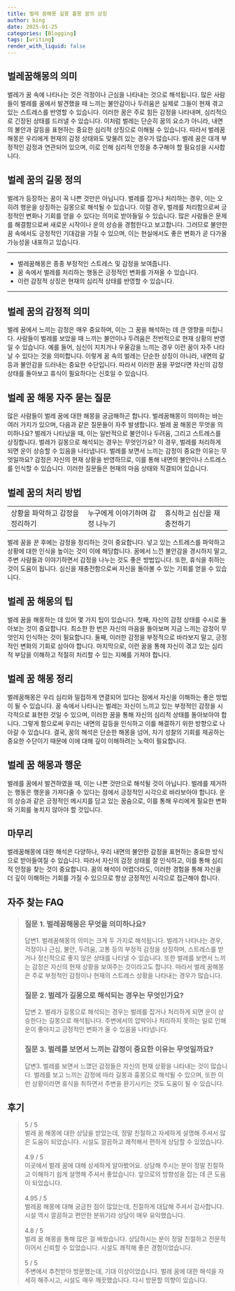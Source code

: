 ```yaml
---
title: 벌레 꿈해몽 길몽 흉몽 꿈의 상징
author: bing
date: 2025-01-25
categories: [Blogging]
tags: [writing]
render_with_liquid: false
---
```



<h2 id='벌레꿈해몽의의미'>벌레꿈해몽의 의미</h2>

<p>벌레가 꿈 속에 나타나는 것은 걱정이나 근심을 나타내는 것으로 해석됩니다. 많은 사람들이 벌레를 꿈에서 발견했을 때 느끼는 불안감이나 두려움은 실제로 그들이 현재 겪고 있는 스트레스를 반영할 수 있습니다. 이러한 꿈은 주로 힘든 감정을 나타내며, 심리적으로 긴장된 상태를 드러낼 수 있습니다. 이처럼 벌레는 단순히 꿈의 요소가 아니라, 내면의 불안과 갈등을 표현하는 중요한 심리적 상징으로 이해될 수 있습니다. 따라서 벌레꿈해몽은 우리에게 현재의 감정 상태와도 맞물려 있는 경우가 많습니다. 벌레 꿈은 대개 부정적인 감정과 연관되어 있으며, 이로 인해 심리적 안정을 추구해야 할 필요성을 시사합니다.</p>

<h2 id='벌레꿈의길몽정의'>벌레 꿈의 길몽 정의</h2>

<p>벌레가 등장하는 꿈이 꼭 나쁜 것만은 아닙니다. 벌레를 잡거나 처리하는 경우, 이는 오히려 행운을 상징하는 길몽으로 해석될 수 있습니다. 이럴 경우, 벌레를 처리함으로써 긍정적인 변화나 기회를 얻을 수 있다는 의미로 받아들일 수 있습니다. 많은 사람들은 문제를 해결함으로써 새로운 시작이나 운의 상승을 경험한다고 보고합니다. 그러므로 불안한 꿈 속에서도 긍정적인 기대감을 가질 수 있으며, 이는 현실에서도 좋은 변화가 곧 다가올 가능성을 내포하고 있습니다.</p>

<hr />

<ul>
    <li>벌레꿈해몽은 종종 부정적인 스트레스 및 감정을 보여줍니다.</li>
    <li>꿈 속에서 벌레를 처리하는 행동은 긍정적인 변화를 가져올 수 있습니다.</li>
    <li>이런 감정적 상징은 현재의 심리적 상태를 반영할 수 있습니다.</li>
</ul>

<hr />

<h2 id='벌레꿈의감정적의미'>벌레 꿈의 감정적 의미</h2>

<p>벌레 꿈에서 느끼는 감정은 매우 중요하며, 이는 그 꿈을 해석하는 데 큰 영향을 미칩니다. 사람들이 벌레를 보았을 때 느끼는 불안이나 두려움은 전반적으로 현재 상황의 반영일 수 있습니다. 예를 들어, 심신이 지치거나 우울감을 느끼는 경우 이런 꿈이 자주 나타날 수 있다는 것을 의미합니다. 이렇게 꿈 속의 벌레는 단순한 상징이 아니라, 내면의 갈등과 불안감을 드러내는 중요한 수단입니다. 따라서 이러한 꿈을 꾸었다면 자신의 감정 상태를 돌아보고 휴식이 필요하다는 신호일 수 있습니다.</p>

<h2 id='벌레꿈해몽자주묻는질문'>벌레 꿈 해몽 자주 묻는 질문</h2>

<p>많은 사람들이 벌레 꿈에 대한 해몽을 궁금해하곤 합니다. 벌레꿈해몽이 의미하는 바는 여러 가지가 있으며, 다음과 같은 질문들이 자주 발생합니다. 벌레 꿈 해몽은 무엇을 의미하나요? 벌레가 나타났을 때, 이는 일반적으로 불안이나 두려움, 그리고 스트레스를 상징합니다. 벌레가 길몽으로 해석되는 경우는 무엇인가요? 이 경우, 벌레를 처리하게 되면 운이 상승할 수 있음을 나타냅니다. 벌레를 보면서 느끼는 감정이 중요한 이유는 무엇일까요? 감정은 자신의 현재 상황을 반영하므로, 이를 통해 내면의 불안이나 스트레스를 인식할 수 있습니다. 이러한 질문들은 현재의 마음 상태와 직결되어 있습니다.</p>

<h2 id='벌레꿈의처리방법'>벌레 꿈의 처리 방법</h2>

<table>
    <tr>
        <td>상황을 파악하고 감정을 정리하기</td>
        <td>누구에게 이야기하며 감정 나누기</td>
        <td>휴식하고 심신을 재충전하기</td>
    </tr>
    <!-- 추가 행이 필요하면 복사하여 추가하세요 -->
</table>

<p>벌레 꿈을 꾼 후에는 감정을 정리하는 것이 중요합니다. 넣고 있는 스트레스를 파악하고 상황에 대한 인식을 높이는 것이 이에 해당합니다. 꿈에서 느낀 불안감을 경시하지 말고, 주변 사람들과 이야기하면서 감정을 나누는 것도 좋은 방법입니다. 또한, 휴식을 취하는 것이 도움이 됩니다. 심신을 재충전함으로써 자신을 돌아볼 수 있는 기회를 얻을 수 있습니다.</p>

<h2 id='벌레꿈해몽의팁'>벌레 꿈 해몽의 팁</h2>

<p>벌레 꿈을 해몽하는 데 있어 몇 가지 팁이 있습니다. 첫째, 자신의 감정 상태를 수시로 돌아보는 것이 중요합니다. 최소한 한 번은 자신의 마음을 돌아보며 지금 느끼는 감정이 무엇인지 인식하는 것이 필요합니다. 둘째, 이러한 감정을 부정적으로 바라보지 말고, 긍정적인 변화의 기회로 삼아야 합니다. 마지막으로, 이런 꿈을 통해 자신이 겪고 있는 심리적 부담을 이해하고 적절히 처리할 수 있는 지혜를 가져야 합니다.</p>

<h2 id='벌레꿈해몽정리'>벌레 꿈 해몽 정리</h2>

<p>벌레꿈해몽은 우리 심리와 밀접하게 연결되어 있다는 점에서 자신을 이해하는 좋은 방법이 될 수 있습니다. 꿈 속에서 나타나는 벌레는 자신이 느끼고 있는 부정적인 감정을 시각적으로 표현한 것일 수 있으며, 이러한 꿈을 통해 자신의 심리적 상태를 돌아보아야 합니다. 그렇게 함으로써 우리는 내면의 갈등을 인식하고 이를 해결하기 위한 방향으로 나아갈 수 있습니다. 결국, 꿈의 해석은 단순한 해몽을 넘어, 자기 성찰의 기회를 제공하는 중요한 수단이기 때문에 이에 대해 깊이 이해하려는 노력이 필요합니다.</p>

<h2 id='벌레꿈해몽과행운'>벌레 꿈 해몽과 행운</h2>

<p>벌레를 꿈에서 발견하였을 때, 이는 나쁜 것만으로 해석될 것이 아닙니다. 벌레를 제거하는 행동은 행운을 가져다줄 수 있다는 점에서 긍정적인 시각으로 바라보아야 합니다. 운의 상승과 같은 긍정적인 메시지를 담고 있는 꿈숨으로, 이를 통해 우리에게 필요한 변화와 기회를 놓치지 않아야 할 것입니다.</p>

<h2 id='마무리'>마무리</h2>

<p>벌레꿈해몽에 대한 해석은 다양하나, 우리 내면의 불안한 감정을 표현하는 중요한 방식으로 받아들여질 수 있습니다. 따라서 자신의 감정 상태를 잘 인식하고, 이를 통해 심리적 안정을 찾는 것이 중요합니다. 꿈의 해석이 어렵더라도, 이러한 경험을 통해 자신을 더 깊이 이해하는 기회를 가질 수 있으므로 항상 긍정적인 시각으로 접근해야 합니다.</p>


<h2 id='자주_찾는_FAQ'>자주 찾는 FAQ</h2>
<div itemscope="" itemtype="https://schema.org/FAQPage"> 
<blockquote> 
<div itemscope="" itemprop="mainEntity" itemtype="https://schema.org/Question"> 
<h3 itemprop="name">질문 1. 벌레꿈해몽은 무엇을 의미하나요?</h3> 
<div itemscope="" itemprop="acceptedAnswer" itemtype="https://schema.org/Answer"> 
<span itemprop="text"> 
<p>답변1. 벌레꿈해몽의 의미는 크게 두 가지로 해석됩니다. 벌레가 나타나는 경우, 걱정이나 근심, 불안, 두려움, 고통 등의 부정적 감정을 상징하며, 스트레스를 받거나 정신적으로 좋지 않은 상태를 나타낼 수 있습니다. 또한 벌레를 보면서 느끼는 감정은 자신의 현재 상황을 보여주는 것이라고도 합니다. 따라서 벌레 꿈해몽은 주로 부정적인 감정이나 현재의 스트레스 상황을 나타내는 경우가 많습니다.</p> 
</span> 
</div> 
</div> 

<div itemscope="" itemprop="mainEntity" itemtype="https://schema.org/Question"> 
<h3 itemprop="name">질문 2. 벌레가 길몽으로 해석되는 경우는 무엇인가요?</h3> 
<div itemscope="" itemprop="acceptedAnswer" itemtype="https://schema.org/Answer"> 
<span itemprop="text"> 
<p>답변 2. 벌레가 길몽으로 해석되는 경우는 벌레를 잡거나 처리하게 되면 운이 상승한다는 길몽으로 해석됩니다. 주변에서의 압박이나 처리하지 못하는 일로 인해 운이 좋아지고 긍정적인 변화가 올 수 있음을 나타냅니다.</p>
</span> 
</div> 
</div> 

<div itemscope="" itemprop="mainEntity" itemtype="https://schema.org/Question"> 
<h3 itemprop="name">질문 3. 벌레를 보면서 느끼는 감정이 중요한 이유는 무엇일까요?</h3> 
<div itemscope="" itemprop="acceptedAnswer" itemtype="https://schema.org/Answer"> 
<span itemprop="text"> 
<p>답변3. 벌레를 보면서 느꼈던 감정들은 자신의 현재 상황을 나타내는 것이 많습니다. 벌레를 보고 느끼는 감정에 따라 길몽과 흉몽으로 해석될 수 있으며, 또한 이런 상황이라면 휴식을 취하면서 주변을 환기시키는 것도 도움이 될 수 있습니다.</p>
</span> 
</div> 
</div> 
</blockquote> 
</div>
<h2 id='후기'>후기</h2>
<div itemscope itemtype="https://schema.org/Product">
  <blockquote>
  <div itemprop="review" itemscope itemtype="https://schema.org/Review">
      <div itemprop="reviewRating" itemscope itemtype="https://schema.org/Rating"> <span itemprop="ratingValue">5</span> / <span itemprop="bestRating">5</span> </div>
      <span itemprop="reviewBody">벌레 꿈 해몽에 대한 상담을 받았는데, 정말 친절하고 자세하게 설명해 주셔서 많은 도움이 되었습니다. 시설도 깔끔하고 쾌적해서 편하게 상담할 수 있었습니다.</span>
  </div>
  <br>
  <div itemprop="review" itemscope itemtype="https://schema.org/Review">
      <div itemprop="reviewRating" itemscope itemtype="https://schema.org/Rating"> <span itemprop="ratingValue">4.9</span> / <span itemprop="bestRating">5</span> </div>
      <span itemprop="reviewBody">이곳에서 벌레 꿈에 대해 상세하게 알아봤어요. 상담해 주시는 분이 정말 친절하고 이해하기 쉽게 설명해 주셔서 좋았습니다. 앞으로의 방향성을 잡는 데 큰 도움이 되었습니다.</span>
  </div>
  <br>
  <div itemprop="review" itemscope itemtype="https://schema.org/Review">
      <div itemprop="reviewRating" itemscope itemtype="https://schema.org/Rating"> <span itemprop="ratingValue">4.95</span> / <span itemprop="bestRating">5</span> </div>
      <span itemprop="reviewBody">벌레꿈 해몽에 대해 궁금한 점이 많았는데, 친절하게 대답해 주셔서 감사합니다. 시설 역시 깔끔하고 편안한 분위기라 상담이 매우 유익했습니다.</span>
  </div>
  <br>
  <div itemprop="review" itemscope itemtype="https://schema.org/Review">
      <div itemprop="reviewRating" itemscope itemtype="https://schema.org/Rating"> <span itemprop="ratingValue">4.8</span> / <span itemprop="bestRating">5</span> </div>
      <span itemprop="reviewBody">벌레 꿈 해몽을 통해 많은 걸 배웠습니다. 상담하시는 분이 정말 친절하고 전문적이어서 신뢰할 수 있었습니다. 시설도 쾌적해 좋은 경험이었습니다.</span>
  </div>
  <br>
  <div itemprop="review" itemscope itemtype="https://schema.org/Review">
      <div itemprop="reviewRating" itemscope itemtype="https://schema.org/Rating"> <span itemprop="ratingValue">5</span> / <span itemprop="bestRating">5</span> </div>
      <span itemprop="reviewBody">주변에서 추천받아 방문했는데, 기대 이상이었습니다. 벌레 꿈에 대한 해석을 자세히 해주시고, 시설도 매우 깨끗했습니다. 다시 방문할 의향이 있습니다.</span>
  </div>
  </blockquote>
</div>
